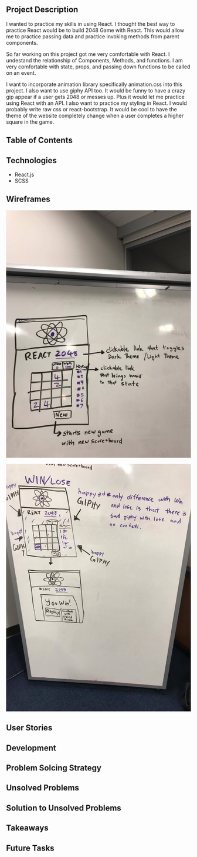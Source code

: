 ## Project Description

I wanted to practice my skills in using React. I thought the best way to practice
React would be to build 2048 Game with React. This would allow me to practice
passing data and practice invoking methods from parent components.

So far working on this project got me very comfortable with React. I undestand
the relationship of Components, Methods, and functions. I am very comfortable
with state, props, and passing down functions to be called on an event.

I want to incorporate animation library specifically animation.css into this project.
I also want to use giphy API too. It would be funny to have a crazy gip appear
if a user gets 2048 or messes up. Plus it would let me practice using React with
an API. I also want to practice my styling in React. I would probably write raw
css or react-bootstrap. It would be cool to have the theme of the website completely
change when a user completes a higher square in the game.


## Table of Contents

## Technologies
-   React.js
-   SCSS


## Wireframes
![Wireframe](public/wireframe1.jpg)

![Wireframe](public/wireframe2.jpg)

## User Stories

## Development

## Problem Solcing Strategy

## Unsolved Problems

## Solution to Unsolved Problems

## Takeaways

## Future Tasks
